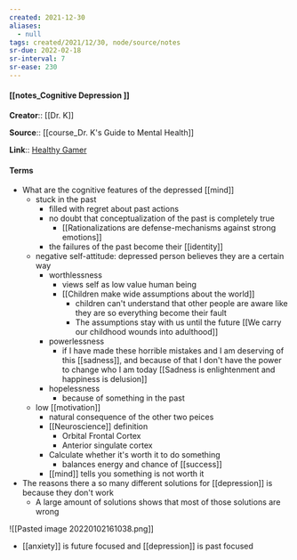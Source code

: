 ```yaml
---
created: 2021-12-30 
aliases:
  - null
tags: created/2021/12/30, node/source/notes
sr-due: 2022-02-18
sr-interval: 7
sr-ease: 230
---
```


#### [[notes_Cognitive Depression ]]

**Creator**:: [[Dr. K]]
 
**Source**:: [[course_Dr. K's Guide to Mental Health]]

**Link**:: [Healthy Gamer](https://coaching.healthygamer.gg/guide/lessons/cognitive-depression)

#### Terms

- What are the cognitive features of the depressed [[mind]]
	- stuck in the past
		- filled with regret about past actions
		- no doubt that conceptualization of the past is completely true
			- [[Rationalizations are defense-mechanisms against strong emotions]]
		- the failures of the past become their [[identity]]
	- negative self-attitude: depressed person believes they are a certain way
		- worthlessness
			- views self as low value human being
			- [[Children make wide assumptions about the world]]
				- children can't understand that other people are aware like they are so everything become their fault
				- The assumptions stay with us until the future [[We carry our childhood wounds into adulthood]]
		- powerlessness
			- if I have made these horrible mistakes and I am deserving of this [[sadness]], and because of that I don't have the power to change who I am today [[Sadness is enlightenment and happiness is delusion]]
		- hopelessness
			- because of something in the past 
	- low [[motivation]]
		- natural consequence of the other two peices
		- [[Neuroscience]] definition
			- Orbital Frontal Cortex
			- Anterior singulate cortex
		- Calculate whether it's worth it to do something
			- balances energy and chance of [[success]]
		- [[mind]] tells you something is not worth it
- The reasons there a so many different solutions for [[depression]] is because they don't work 
	- A large amount of solutions shows that most of those solutions are wrong

![[Pasted image 20220102161038.png]]
- [[anxiety]] is future focused and [[depression]] is past focused
